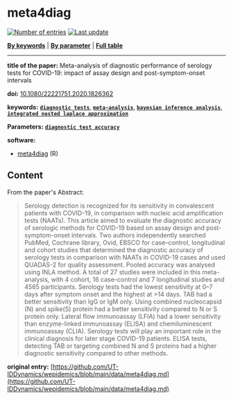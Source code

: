 <!--DO NOT EDIT BY HAND-->
 
#  meta4diag 
 

[![Number of entries](https://img.shields.io/badge/dynamic/json?label=Entries&query=message&url=https%3A%2F%2Fut-iddynamics.github.io%2Fwepidemics%2Finfo%2Fentries.json)](https://github.com/UT-IDDynamics/wepidemics) [![Last update](https://img.shields.io/github/last-commit/UT-IDDynamics/wepidemics)](https://github.com/UT-IDDynamics/wepidemics)

[**By keywords**](../by-keyword.md) \| [**By parameter**](../by-parameter.md) \| [**Full table**](../full-table.md)

---
 
 
**title of the paper:** Meta-analysis of diagnostic performance of serology tests for COVID-19: impact of assay design and post-symptom-onset intervals
 
**doi:** [10.1080/22221751.2020.1826362](https://doi.org/10.1080/22221751.2020.1826362)
 

**keywords:** [**`diagnostic tests`**](../by-keyword.md#diagnostic-tests), [**`meta-analysis`**](../by-keyword.md#meta-analysis), [**`bayesian inference analysis`**](../by-keyword.md#bayesian-inference-analysis), [**`integrated nested laplace approximation`**](../by-keyword.md#integrated-nested-laplace-approximation) 

**Parameters:** [**`diagnostic test accuracy`**](../by-parameter.md#diagnostic-test-accuracy) 

**software:**
 
 - [meta4diag](https://cran.r-project.org/web/packages/meta4diag/index.html) (R) 


## Content



From the paper's Abstract:

> Serology detection is recognized for its sensitivity in convalescent patients with COVID-19, in comparison with nucleic acid amplification tests (NAATs). This article aimed to evaluate the diagnostic accuracy of serologic methods for COVID-19 based on assay design and post-symptom-onset intervals. Two authors independently searched PubMed, Cochrane library, Ovid, EBSCO for case–control, longitudinal and cohort studies that determined the diagnostic accuracy of serology tests in comparison with NAATs in COVID-19 cases and used QUADAS-2 for quality assessment. Pooled accuracy was analysed using INLA method. A total of 27 studies were included in this meta-analysis, with 4 cohort, 16 case–control and 7 longitudinal studies and 4565 participants. Serology tests had the lowest sensitivity at 0–7 days after symptom onset and the highest at >14 days. TAB had a better sensitivity than IgG or IgM only. Using combined nucleocapsid (N) and spike(S) protein had a better sensitivity compared to N or S protein only. Lateral flow immunoassay (LFIA) had a lower sensitivity than enzyme-linked immunoassay (ELISA) and chemiluminescent immunoassay (CLIA). Serology tests will play an important role in the clinical diagnosis for later stage COVID-19 patients. ELISA tests, detecting TAB or targeting combined N and S proteins had a higher diagnostic sensitivity compared to other methods.





 **original entry:**  [https://github.com/UT-IDDynamics/wepidemics/blob/main/data/meta4diag.md](https://github.com/UT-IDDynamics/wepidemics/blob/main/data/meta4diag.md) 
